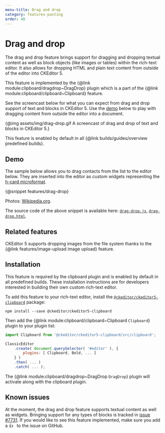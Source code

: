 ```yaml
---
menu-title: Drag and drop
category: features-pasting
order: 40
---
```


# Drag and drop

The drag and drop feature brings support for dragging and dropping textual content as well as block objects (like images or tables) within the rich-text editor. It also allows for dropping HTML and plain text content from outside of the editor into CKEditor 5.

This feature is implemented by the {@link module:clipboard/dragdrop~DragDrop} plugin which is a part of the {@link module:clipboard/clipboard~Clipboard} feature.

See the screencast below for what you can expect from drag and drop support of text and blocks in CKEditor 5. Use the [demo](#demo) below to play with dragging content from outside the editor into a document.

{@img assets/img/drag-drop.gif A screencast of drag and drop of text and blocks in CKEditor 5.}

<info-box info>
	This feature is enabled by default in all {@link builds/guides/overview predefined builds}.
</info-box>

## Demo

The sample below allows you to drag contacts from the list to the editor below. They are inserted into the editor as custom widgets representing the [h-card microformat](http://microformats.org/wiki/h-card).

{@snippet features/drag-drop}

Photos: [Wikipedia.org](http://en.wikipedia.org).

The source code of the above snippet is available here: [`drag-drop.js`](https://github.com/ckeditor/ckeditor5/tree/master/packages/ckeditor5-clipboard/docs/_snippets/features/drag-drop.js), [`drag-drop.html`](https://github.com/ckeditor/ckeditor5/tree/master/packages/ckeditor5-clipboard/docs/_snippets/features/drag-drop.html).

## Related features

CKEditor 5 supports dropping images from the file system thanks to the {@link features/image-upload image upload} feature.

## Installation

<info-box info>
	This feature is required by the clipboard plugin and is enabled by default in all predefined builds. These installation instructions are for developers interested in building their own custom rich-text editor.
</info-box>

To add this feature to your rich-text editor, install the [`@ckeditor/ckeditor5-clipboard`](https://www.npmjs.com/package/@ckeditor/ckeditor5-clipboard) package:

```
npm install --save @ckeditor/ckeditor5-clipboard
```

Then add the {@link module:clipboard/clipboard~Clipboard `Clipboard`} plugin to your plugin list:

```js
import Clipboard from '@ckeditor/ckeditor5-clipboard/src/clipboard';

ClassicEditor
	.create( document.querySelector( '#editor' ), {
		plugins: [ Clipboard, Bold, ... ]
	} )
	.then( ... )
	.catch( ... );
```

The {@link module:clipboard/dragdrop~DragDrop `DragDrop`} plugin will activate along with the clipboard plugin.

## Known issues

At the moment, the drag and drop feature supports textual content as well as widgets. Bringing support for any types of blocks is tracked in [issue #7731](https://github.com/ckeditor/ckeditor5/issues/7731). If you  would like to see this feature implemented, make sure you add a 👍 &nbsp; to the issue on GitHub.


